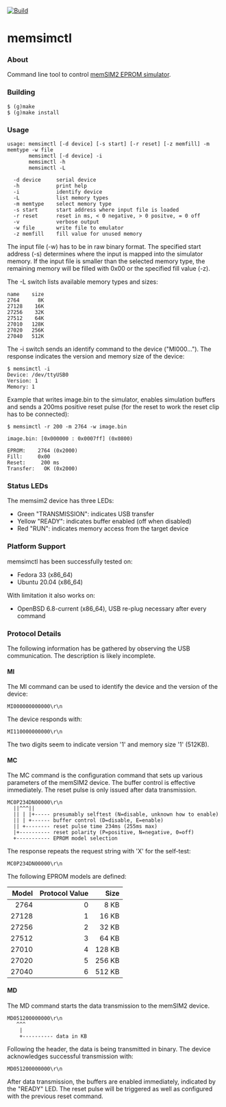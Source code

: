 
[![Build](https://github.com/ra1fh/memsimctl/actions/workflows/build.yml/badge.svg)](https://github.com/ra1fh/memsimctl/actions/workflows/build.yml)

memsimctl
=========

### About

Command line tool to control
[memSIM2 EPROM simulator](http://momik.pl/memsim.htm).

### Building

    $ (g)make
    $ (g)make install

### Usage

    usage: memsimctl [-d device] [-s start] [-r reset] [-z memfill] -m memtype -w file
           memsimctl [-d device] -i
           memsimctl -h
           memsimctl -L
    
      -d device     serial device
      -h            print help
      -i            identify device
      -L            list memory types
      -m memtype    select memory type
      -s start      start address where input file is loaded
      -r reset      reset in ms, < 0 negative, > 0 positve, = 0 off
      -v            verbose output
      -w file       write file to emulator
      -z memfill    fill value for unused memory

The input file (-w) has to be in raw binary format. The specified
start address (-s) determines where the input is mapped into the
simulator memory.  If the input file is smaller than the selected
memory type, the remaining memory will be filled with 0x00 or the
specified fill value (-z).

The -L switch lists available memory types and sizes:

    name    size
    2764      8K
    27128    16K
    27256    32K
    27512    64K
    27010   128K
    27020   256K
    27040   512K

The -i switch sends an identify command to the device
("MI000..."). The response indicates the version and memory size of
the device:

    $ memsimctl -i
    Device: /dev/ttyUSB0
    Version: 1
    Memory: 1

Example that writes image.bin to the simulator, enables simulation
buffers and sends a 200ms positive reset pulse (for the reset to work
the reset clip has to be connected):

    $ memsimctl -r 200 -m 2764 -w image.bin
    
    image.bin: [0x000000 : 0x0007ff] (0x0800)
    
    EPROM:    2764 (0x2000)
    Fill:     0x00
    Reset:     200 ms
    Transfer:   OK (0x2000)

### Status LEDs

The memsim2 device has three LEDs:

 * Green "TRANSMISSION": indicates USB transfer
 * Yellow "READY": indicates buffer enabled (off when disabled)
 * Red "RUN": indicates memory access from the target device

### Platform Support

memsimctl has been successfully tested on:

 * Fedora 33 (x86_64)
 * Ubuntu 20.04 (x86_64)

With limitation it also works on:

 * OpenBSD 6.8-current (x86_64), USB re-plug necessary after every command

### Protocol Details

The following information has be gathered by observing the USB
communication. The description is likely incomplete.

#### MI

The MI command can be used to identify the device and the version of
the device:

    MI000000000000\r\n

The device responds with:

    MI110000000000\r\n

The two digits seem to indicate version '1' and memory size '1'
(512KB).

#### MC

The MC command is the configuration command that sets up various
parameters of the memSIM2 device. The buffer control is effective
immediately. The reset pulse is only issued after data transmission.

    MC0P234DN00000\r\n
      ||^^^||
      || | |+----- presumably selftest (N=disable, unknown how to enable)
      || | +------ buffer control (D=disable, E=enable)
      || +-------- reset pulse time 234ms (255ms max)
      |+---------- reset polarity (P=positive, N=negative, 0=off)
      +----------- EPROM model selection

The response repeats the request string with 'X' for the self-test:

    MC0P234DN00000\r\n

The following EPROM models are defined:

Model  | Protocol Value | Size
------:|---------------:|-------:
 2764  |             0  |   8 KB
27128  |             1  |  16 KB
27256  |             2  |  32 KB
27512  |             3  |  64 KB
27010  |             4  | 128 KB
27020  |             5  | 256 KB
27040  |             6  | 512 KB

#### MD

The MD command starts the data transmission to the memSIM2 device.

    MD051200000000\r\n
       ^^^
        |
        +---------- data in KB

Following the header, the data is being transmitted in binary. The
device acknowledges successful transmission with:

    MD051200000000\r\n

After data transmission, the buffers are enabled immediately,
indicated by the "READY" LED. The reset pulse will be triggered as
well as configured with the previous reset command.
